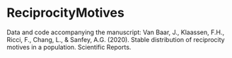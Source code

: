 # ReciprocityMotives
Data and code accompanying the manuscript: Van Baar, J., Klaassen, F.H., Ricci, F., Chang, L., &amp; Sanfey, A.G. (2020). Stable distribution of reciprocity motives in a population. Scientific Reports.
